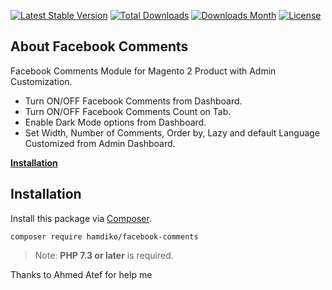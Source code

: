 <p align="center">

[![Latest Stable Version](https://img.shields.io/packagist/v/hamdiko/facebook-comments.svg)](https://packagist.org/packages/hamdiko/facebook-comments)
[![Total Downloads](https://img.shields.io/packagist/dt/hamdiko/facebook-comments.svg)](https://packagist.org/packages/hamdiko/facebook-comments)
[![Downloads Month](https://img.shields.io/packagist/dm/hamdiko/facebook-comments.svg)](https://packagist.org/packages/hamdiko/facebook-comments)
<a href="https://packagist.org/packages/hamdiko/facebook-comments"><img src="https://img.shields.io/packagist/l/hamdiko/facebook-comments" alt="License"></a>
</p>

## About Facebook Comments

Facebook Comments Module for Magento 2 Product with Admin Customization.

- Turn ON/OFF Facebook Comments from Dashboard.
- Turn ON/OFF Facebook Comments Count on Tab.
- Enable Dark Mode options from Dashboard.
- Set Width, Number of Comments, Order by, Lazy and default Language Customized from Admin Dashboard.

**[Installation](#installation)**

## Installation

Install this package via [Composer](https://getcomposer.org/).

```
composer require hamdiko/facebook-comments
```

> Note: **PHP 7.3 or later** is required.


Thanks to Ahmed Atef for help me
